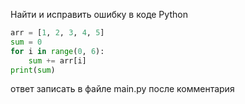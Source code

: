 Найти и исправить ошибку в коде Python
```python
arr = [1, 2, 3, 4, 5]
sum = 0 
for i in range(0, 6):
    sum += arr[i]
print(sum)
```
ответ записать в файле main.py после комментария

